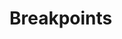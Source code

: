 <script setup>
  import DocsPageFeatures from '@/components/docs/DocsPageFeatures.vue'
</script>

# Breakpoints

<DocsPageFeatures />
